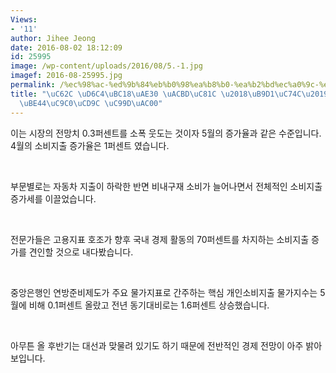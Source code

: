 ```yaml
---
Views:
- '11'
author: Jihee Jeong
date: 2016-08-02 18:12:09
id: 25995
image: /wp-content/uploads/2016/08/5.-1.jpg
imagef: 2016-08-25995.jpg
permalink: /%ec%98%ac-%ed%9b%84%eb%b0%98%ea%b8%b0-%ea%b2%bd%ec%a0%9c-%eb%a7%91%ec%9d%8c%ec%86%8c%eb%b9%84%ec%a7%80%ec%b6%9c-%ec%a6%9d%ea%b0%80/
title: "\uC62C \uD6C4\uBC18\uAE30 \uACBD\uC81C \u2018\uB9D1\uC74C\u2019\u2026\uC18C\
  \uBE44\uC9C0\uCD9C \uC99D\uAC00"
---
```


이는 시장의 전망치 0.3퍼센트를 소폭 웃도는 것이자 5월의 증가율과 같은 수준입니다. 4월의 소비지출 증가율은 1퍼센트 였습니다.

&nbsp;

부문별로는 자동차 지출이 하락한 반면 비내구재 소비가 늘어나면서 전체적인 소비지출 증가세를 이끌었습니다.

&nbsp;

전문가들은 고용지표 호조가 향후 국내 경제 활동의 70퍼센트를 차지하는 소비지출 증가를 견인할 것으로 내다봤습니다.

&nbsp;

중앙은행인 연방준비제도가 주요 물가지표로 간주하는 핵심 개인소비지출 물가지수는 5월에 비해 0.1퍼센트 올랐고 전년 동기대비로는 1.6퍼센트 상승했습니다.

&nbsp;

아무튼 올 후반기는 대선과 맞물려 있기도 하기 때문에 전반적인 경제 전망이 아주 밝아 보입니다.